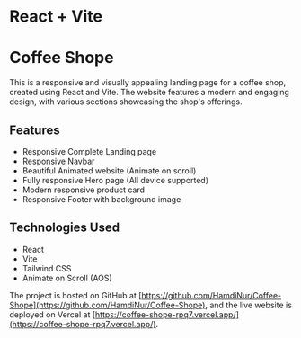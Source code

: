 # React + Vite


# Coffee Shope

This is a responsive and visually appealing landing page for a coffee shop, created using React and Vite. The website features a modern and engaging design, with various sections showcasing the shop's offerings.

## Features

- Responsive Complete Landing page
- Responsive Navbar
- Beautiful Animated website (Animate on scroll)
- Fully responsive Hero page (All device supported)
- Modern responsive product card
- Responsive Footer with background image

## Technologies Used

- React
- Vite
- Tailwind CSS
- Animate on Scroll (AOS)

The project is hosted on GitHub at [https://github.com/HamdiNur/Coffee-Shope](https://github.com/HamdiNur/Coffee-Shope), and the live website is deployed on Vercel at [https://coffee-shope-rpq7.vercel.app/](https://coffee-shope-rpq7.vercel.app/).